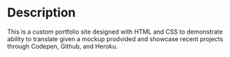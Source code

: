 <h1>Description</h1>
<p>This is a custom portfolio site designed with HTML and CSS to demonstrate ability to translate given a mockup prodvided and showcase recent projects through Codepen, Github, and Heroku.</p>
